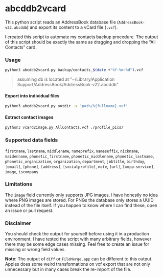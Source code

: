 # abcddb2vcard

This python script reads an AddressBook database file (`AddressBook-v22.abcddb`) and export its content to a vCard file (`.vcf`).

I created this script to automate my contacts backup procedure.
The output of this script should be exactly the same as dragging and dropping the “All Contacts” card.


### Usage

```sh
python3 abcddb2vcard.py backup/contacts_$(date +"%Y-%m-%d").vcf
```

> assuming db is located at "~/Library/Application Support/AddressBook/AddressBook-v22.abcddb"

#### Export into individual files

```sh
python3 abcddb2vcard.py outdir -s 'path/%{fullname}.vcf'
```

#### Extract contact images

```sh
python3 vcard2image.py AllContacts.vcf ./profile_pics/
```


### Supported data fields

`firstname`, `lastname`, `middlename`, `nameprefix`, `namesuffix`, `nickname`, `maidenname`, `phonetic_firstname`, `phonetic_middlename`, `phonetic_lastname`, `phonetic_organization`, `organization`, `department`, `jobtitle`, `birthday`, `[email]`, `[phone]`, `[address]`, `[socialprofile]`, `note`, `[url]`, `[xmpp-service]`, `image`, `iscompany`


### Limitations

The `image` field currently only supports JPG images.
I have honestly no idea where PNG images are stored.
For PNGs the database only stores a UUID instead of the file itself.
If you happen to know where I can find these, open an issue or pull request.


### Disclaimer

You should check the output for yourself before using it in a production environment.
I have tested the script with many arbitrary fields, however there may be some edge cases missing.
Feel free to create an issue for missing or wrong field values.

**Note:** The output of `diff` or `FileMerge.app` can be different to this output.
Apples does some weird transformations on vcf export that are not only unnecessary but in many cases break the re-import of the file.